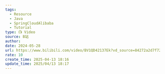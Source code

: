 ```yaml
---
tags:
  - Resource
  - Java
  - SpringCloudAlibaba
  - Tutorial
type: 📺 Video
source: B站
author: 
date: 2024-05-28
url: https://www.bilibili.com/video/BV1QD42137Ek?vd_source=84272a2d7f72158b38778819be5bc6ad
rate: 10
create_time: 2025-04-13 18:16
update_time: 2025/04/13 18:17
---
```

